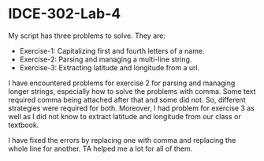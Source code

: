 # IDCE-302-Lab-4

My script has three problems to solve. They are:
- Exercise-1: Capitalizing first and fourth letters of a name.
- Exercise-2: Parsing and managing a multi-line string.
- Exercise-3: Extracting latitude and longitude from a url.

I have encountered problems for exercise 2 for parsing and managing longer strings, especially how to solve the problems with comma. Some text required comma being attached after that and some did not. So, different strategies were required for both. Moreover, I had problem for exercise 3 as well as I did not know to extract latitude and longitude from our class or textbook.

I have fixed the errors by replacing one with comma and replacing the whole line for another. TA helped me a lot for all of them.
